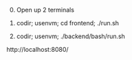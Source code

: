 0. Open up 2 terminals

1. codir; usenvm; cd frontend; ./run.sh

2. codir; usenvm; ./backend/bash/run.sh

http://localhost:8080/